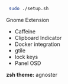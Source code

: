 ```sh
 sudo ./setup.sh
```

Gnome Extension 
- Caffeine 
- Clipboard Indicator
- Docker integration 
- gtile
- lock keys
- Panel OSD

**zsh theme:** agnoster